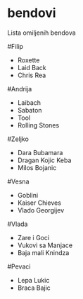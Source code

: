 # bendovi
Lista omiljenih bendova

#Filip
* Roxette
* Laid Back
* Chris Rea

#Andrija
* Laibach
* Sabaton
* Tool
* Rolling Stones


#Zeljko
* Dara Bubamara
* Dragan Kojic Keba
* Milos Bojanic

#Vesna
* Goblini
* Kaiser Chieves
* Vlado Georgijev

#Vlada
* Zare i Goci
* Vukovi sa Manjace
* Baja mali Knindza



#Pevaci
* Lepa Lukic
* Braca Bajic
